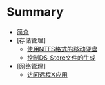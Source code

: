 # Summary

* [简介](README.md)
* [存储管理]
    * [使用NTFS格式的移动硬盘](storage/UseNTFS.md)
    * [控制DS_Store文件的生成](storage/DS_Store.md)
* [网络管理]
    * [访问远程X应用](network/X11.md)
